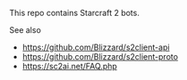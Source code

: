 This repo contains Starcraft 2 bots.

See also
* https://github.com/Blizzard/s2client-api
* https://github.com/Blizzard/s2client-proto
* https://sc2ai.net/FAQ.php
